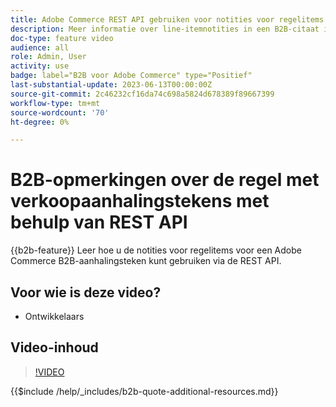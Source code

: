 ```yaml
---
title: Adobe Commerce REST API gebruiken voor notities voor regelitems
description: Meer informatie over line-itemnotities in een B2B-citaat in Adobe Commerce met REST API
doc-type: feature video
audience: all
role: Admin, User
activity: use
badge: label="B2B voor Adobe Commerce" type="Positief"
last-substantial-update: 2023-06-13T00:00:00Z
source-git-commit: 2c46232cf16da74c698a5824d678389f89667399
workflow-type: tm+mt
source-wordcount: '70'
ht-degree: 0%

---
```


# B2B-opmerkingen over de regel met verkoopaanhalingstekens met behulp van REST API

{{b2b-feature}}
Leer hoe u de notities voor regelitems voor een Adobe Commerce B2B-aanhalingsteken kunt gebruiken via de REST API.

## Voor wie is deze video?

- Ontwikkelaars

## Video-inhoud

>[!VIDEO](https://video.tv.adobe.com/v/3420418?learn=on)

{{$include /help/_includes/b2b-quote-additional-resources.md}}

